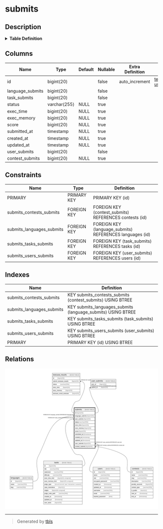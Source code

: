# submits

## Description

<details>
<summary><strong>Table Definition</strong></summary>

```sql
CREATE TABLE `submits` (
  `id` bigint(20) NOT NULL AUTO_INCREMENT,
  `language_submits` bigint(20) NOT NULL,
  `task_submits` bigint(20) NOT NULL,
  `status` varchar(255) DEFAULT NULL,
  `exec_time` bigint(20) DEFAULT NULL,
  `exec_memory` bigint(20) DEFAULT NULL,
  `score` bigint(20) DEFAULT NULL,
  `submitted_at` timestamp NULL DEFAULT NULL,
  `created_at` timestamp NULL DEFAULT NULL,
  `updated_at` timestamp NULL DEFAULT NULL,
  `user_submits` bigint(20) NOT NULL,
  `contest_submits` bigint(20) DEFAULT NULL,
  PRIMARY KEY (`id`),
  KEY `submits_contests_submits` (`contest_submits`),
  KEY `submits_languages_submits` (`language_submits`),
  KEY `submits_tasks_submits` (`task_submits`),
  KEY `submits_users_submits` (`user_submits`),
  CONSTRAINT `submits_contests_submits` FOREIGN KEY (`contest_submits`) REFERENCES `contests` (`id`) ON DELETE SET NULL,
  CONSTRAINT `submits_languages_submits` FOREIGN KEY (`language_submits`) REFERENCES `languages` (`id`) ON DELETE NO ACTION,
  CONSTRAINT `submits_tasks_submits` FOREIGN KEY (`task_submits`) REFERENCES `tasks` (`id`) ON DELETE NO ACTION,
  CONSTRAINT `submits_users_submits` FOREIGN KEY (`user_submits`) REFERENCES `users` (`id`) ON DELETE NO ACTION
) ENGINE=InnoDB DEFAULT CHARSET=utf8mb4 COLLATE=utf8mb4_bin
```

</details>

## Columns

| Name | Type | Default | Nullable | Extra Definition | Children | Parents | Comment |
| ---- | ---- | ------- | -------- | ---------------- | -------- | ------- | ------- |
| id | bigint(20) |  | false | auto_increment | [testcase_results](testcase_results.md) [user_submits](user_submits.md) |  |  |
| language_submits | bigint(20) |  | false |  |  | [languages](languages.md) |  |
| task_submits | bigint(20) |  | false |  |  | [tasks](tasks.md) |  |
| status | varchar(255) | NULL | true |  |  |  |  |
| exec_time | bigint(20) | NULL | true |  |  |  |  |
| exec_memory | bigint(20) | NULL | true |  |  |  |  |
| score | bigint(20) | NULL | true |  |  |  |  |
| submitted_at | timestamp | NULL | true |  |  |  |  |
| created_at | timestamp | NULL | true |  |  |  |  |
| updated_at | timestamp | NULL | true |  |  |  |  |
| user_submits | bigint(20) |  | false |  |  | [users](users.md) |  |
| contest_submits | bigint(20) | NULL | true |  |  | [contests](contests.md) |  |

## Constraints

| Name | Type | Definition |
| ---- | ---- | ---------- |
| PRIMARY | PRIMARY KEY | PRIMARY KEY (id) |
| submits_contests_submits | FOREIGN KEY | FOREIGN KEY (contest_submits) REFERENCES contests (id) |
| submits_languages_submits | FOREIGN KEY | FOREIGN KEY (language_submits) REFERENCES languages (id) |
| submits_tasks_submits | FOREIGN KEY | FOREIGN KEY (task_submits) REFERENCES tasks (id) |
| submits_users_submits | FOREIGN KEY | FOREIGN KEY (user_submits) REFERENCES users (id) |

## Indexes

| Name | Definition |
| ---- | ---------- |
| submits_contests_submits | KEY submits_contests_submits (contest_submits) USING BTREE |
| submits_languages_submits | KEY submits_languages_submits (language_submits) USING BTREE |
| submits_tasks_submits | KEY submits_tasks_submits (task_submits) USING BTREE |
| submits_users_submits | KEY submits_users_submits (user_submits) USING BTREE |
| PRIMARY | PRIMARY KEY (id) USING BTREE |

## Relations

![er](submits.svg)

---

> Generated by [tbls](https://github.com/k1LoW/tbls)
